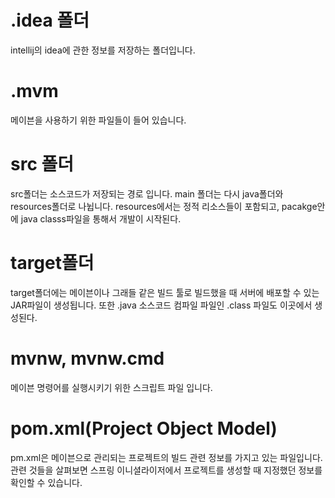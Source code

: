 # .idea 폴더
intellij의 idea에 관한 정보를 저장하는 폴더입니다. 


# .mvm 
메이븐을 사용하기 위한 파일들이 들어 있습니다. 

# src 폴더
src폴더는 소스코드가 저장되는 경로 입니다. main 폴더는 다시 java폴더와 resources폴더로 나뉩니다. resources에서는 정적 리소스들이 포함되고, pacakge안에 java classs파일을 통해서 개발이 시작된다.


# target폴더
target폴더에는 메이븐이나 그래들 같은 빌드 툴로 빌드했을 때 서버에 배포할 수 있는 JAR파일이 생성됩니다. 또한 .java 소스코드 컴파일 파일인 .class 파일도 이곳에서 생성된다.

# mvnw, mvnw.cmd

메이븐 명령어를 실행시키기 위한 스크립트 파일 입니다. 


# pom.xml(Project Object Model)

pm.xml은 메이븐으로 관리되는 프로젝트의 빌드 관련 정보를 가지고 있는 파일입니다. 관련 것들을 살펴보면 스프링 이니셜라이저에서 프로젝트를 생성할 때 지정했던 정보를 확인할 수 있습니다. 